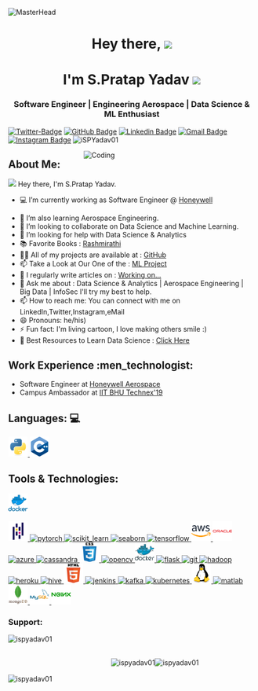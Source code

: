 ![MasterHead](https://connect-assets.prosple.com/cdn/ff/qfmywmPsyalNokaR8bDeiIt_-D89bEuUASiMJfffIAU/1586153400/public/2020-04/banner-honeywell-1786x642-2020.jpg)
<h1 align="center">Hey there, <img src="https://media.giphy.com/media/hvRJCLFzcasrR4ia7z/giphy.gif" width="25px"></h1>
<h1 align="center">I'm S.Pratap Yadav <img src="https://media.giphy.com/media/zywDYrqp81hf0XdNFU/giphy.gif" width="25px"></h1>
<h3 align="center">Software Engineer | Engineering Aerospace | Data Science & ML Enthusiast</h3>

[![Twitter-Badge](https://img.shields.io/twitter/follow/iSPYadav01?style=social&link=https://www.twitter.com/iSPYadav01/)](https://www.twitter.com/iSPYadav01/)
[![GitHub Badge](https://img.shields.io/badge/-iSPYadav01-blue?style=flat-square&logo=GitHub&logoColor=white&link=https://www.github.com/iSPYadav01/)](https://www.github.com/iSPYadav01/)
[![Linkedin Badge](https://img.shields.io/badge/-iSPYadav01-blue?style=flat-square&logo=Linkedin&logoColor=white&link=https://www.linkedin.com/in/iSPYadav01/)](https://www.linkedin.com/in/iSPYadav01/)
[![Gmail Badge](https://img.shields.io/badge/-help.enext@protonmail.com-c14438?style=flat-square&logo=Protonmail&logoColor=white&link=mailto:help.enext@protonmail.com)](mailto:help.enext@protonmail.com)
[![Instagram Badge](https://img.shields.io/badge/-iSPYadav01-purple?style=flat-square&logo=instagram&logoColor=white&link=https://instagram.com/iSPYadav01/)](https://instagram.com/iSPYadav01)
<img src="https://komarev.com/ghpvc/?username=iSPYadav01" alt="iSPYadav01"/>

<!--
[![Instagram Badge](https://img.shields.io/badge/-darecoder-purple?style=flat-square&logo=instagram&logoColor=white&link=https://instagram.com/darecoder/)](https://instagram.com/darecoder)
[![Medium Badge](https://img.shields.io/badge/-@darecoder-03a57a?style=flat-square&labelColor=000000&logo=Medium&link=https://medium.com/@darecoder/)](https://medium.com/@darecoder)
-->

<img align="right" alt="Coding" width="350" src="https://intellipaat.com/mediaFiles/2015/11/e42cce_756b090fe40548eda9148fd5599980bb_mv2.gif">

<!--
<p align="left"> <img src="https://komarev.com/ghpvc/?username=ispyadav01&label=Profile%20views&color=0e75b6&style=flat" alt="iSPYadav01" /> </p>
<p align="left"> <a href="https://github.com/ryo-ma/github-profile-trophy"><img src="https://github-profile-trophy.vercel.app/?username=ispyadav01" alt="iSPYadav01" /></a> </p> 
<p align="left"> <a href="https://twitter.com/iSPYadav01" target="blank"><img src="https://img.shields.io/twitter/follow/iSPYadav01?logo=twitter&style=for-the-badge" alt="iSPYadav01" /></a> </p>
-->
## About Me:
<img src="https://media.giphy.com/media/hvRJCLFzcasrR4ia7z/giphy.gif" width="25px"> Hey there, I'm S.Pratap Yadav. 
- 💻 I’m currently working as Software Engineer @ [Honeywell](https://www.honeywell.com/in/en)
<!--
- 🔭 I've Worked as Software Engineer @ [Honeywell](https://www.honeywell.com/in/en)
-->
- 🌱 I’m also learning Aerospace Engineering.
- 👯 I’m looking to collaborate on  Data Science and Machine Learning.
- 🤝 I’m looking for help with Data Science & Analytics
- 📚	 Favorite Books : [Rashmirathi](http://kavitakosh.org/kk/%E0%A4%B0%E0%A4%B6%E0%A5%8D%E0%A4%AE%E0%A4%BF%E0%A4%B0%E0%A4%A5%E0%A5%80_/_%E0%A4%B0%E0%A4%BE%E0%A4%AE%E0%A4%A7%E0%A4%BE%E0%A4%B0%E0%A5%80_%E0%A4%B8%E0%A4%BF%E0%A4%82%E0%A4%B9_%22%E0%A4%A6%E0%A4%BF%E0%A4%A8%E0%A4%95%E0%A4%B0%22)
- 👨‍💻 All of my projects are available at : [GitHub](https://github.com/iSPYadav01?tab=repositories)
- 📫 Take a Look at Our One of the : [ML Project](https://vehiclepricepredictor01.herokuapp.com/)
- 📝 I regularly write articles on : [Working on...](https://medium.com/)
- 💬 Ask me about : Data Science & Analytics | Aerospace Engineering | Big Data | InfoSec  I'll try my best to help.
- 📫 How to reach me: You can connect with me on LinkedIn,Twitter,Instagram,eMail
- 😄 Pronouns: he/his)
- ⚡ Fun fact: I'm living cartoon, I love making others smile :)
- 📄 Best Resources to Learn Data Science : [Click Here](https://github.com/iSPYadav01/Resources-to-Learn-Data-Science)


## Work Experience :men_technologist:
* Software Engineer at [Honeywell Aerospace](https://aerospace.honeywell.com/)
* Campus Ambassador at [IIT BHU Technex'19](https://ca.technex.co.in/)

## Languages: :computer:
<a href="https://www.python.org" target="_blank" rel="noreferrer"> <img src="https://raw.githubusercontent.com/devicons/devicon/master/icons/python/python-original.svg" alt="python" width="40" height="40"/> </a> 
<a href="https://www.w3schools.com/cpp/" target="_blank" rel="noreferrer"> <img src="https://raw.githubusercontent.com/devicons/devicon/master/icons/cplusplus/cplusplus-original.svg" alt="cplusplus" width="40" height="40"/> </a>

## Tools & Technologies:

<code><img height="40" src="https://raw.githubusercontent.com/github/explore/80688e429a7d4ef2fca1e82350fe8e3517d3494d/topics/docker/docker.png"></code>


<a href="https://pandas.pydata.org/" target="_blank" rel="noreferrer"> <img src="https://raw.githubusercontent.com/devicons/devicon/2ae2a900d2f041da66e950e4d48052658d850630/icons/pandas/pandas-original.svg" alt="pandas" width="40" height="40"/> </a> 
<a href="https://pytorch.org/" target="_blank" rel="noreferrer"> <img src="https://www.vectorlogo.zone/logos/pytorch/pytorch-icon.svg" alt="pytorch" width="40" height="40"/> </a> 
<a href="https://scikit-learn.org/" target="_blank" rel="noreferrer"> <img src="https://upload.wikimedia.org/wikipedia/commons/0/05/Scikit_learn_logo_small.svg" alt="scikit_learn" width="40" height="40"/> </a> 
<a href="https://seaborn.pydata.org/" target="_blank" rel="noreferrer"> <img src="https://seaborn.pydata.org/_images/logo-mark-lightbg.svg" alt="seaborn" width="40" height="40"/> </a> 
<a href="https://www.tensorflow.org" target="_blank" rel="noreferrer"> <img src="https://www.vectorlogo.zone/logos/tensorflow/tensorflow-icon.svg" alt="tensorflow" width="40" height="40"/> </a> 
<a href="https://aws.amazon.com" target="_blank" rel="noreferrer"> <img src="https://raw.githubusercontent.com/devicons/devicon/master/icons/amazonwebservices/amazonwebservices-original-wordmark.svg" alt="aws" width="40" height="40"/> </a> 
<a href="https://www.oracle.com/" target="_blank" rel="noreferrer"> <img src="https://raw.githubusercontent.com/devicons/devicon/master/icons/oracle/oracle-original.svg" alt="oracle" width="40" height="40"/> </a> 
<a href="https://azure.microsoft.com/en-in/" target="_blank" rel="noreferrer"> <img src="https://www.vectorlogo.zone/logos/microsoft_azure/microsoft_azure-icon.svg" alt="azure" width="40" height="40"/> </a> 
<a href="https://cassandra.apache.org/" target="_blank" rel="noreferrer"> <img src="https://www.vectorlogo.zone/logos/apache_cassandra/apache_cassandra-icon.svg" alt="cassandra" width="40" height="40"/> </a> 
<a href="https://www.w3schools.com/css/" target="_blank" rel="noreferrer"> <img src="https://raw.githubusercontent.com/devicons/devicon/master/icons/css3/css3-original-wordmark.svg" alt="css3" width="40" height="40"/> </a> 
<a href="https://opencv.org/" target="_blank" rel="noreferrer"> <img src="https://www.vectorlogo.zone/logos/opencv/opencv-icon.svg" alt="opencv" width="40" height="40"/> </a> 
<a href="https://www.docker.com/" target="_blank" rel="noreferrer"> <img src="https://raw.githubusercontent.com/devicons/devicon/master/icons/docker/docker-original-wordmark.svg" alt="docker" width="40" height="40"/> </a> 
<a href="https://flask.palletsprojects.com/" target="_blank" rel="noreferrer"> <img src="https://www.vectorlogo.zone/logos/pocoo_flask/pocoo_flask-icon.svg" alt="flask" width="40" height="40"/> </a> 
<a href="https://git-scm.com/" target="_blank" rel="noreferrer"> <img src="https://www.vectorlogo.zone/logos/git-scm/git-scm-icon.svg" alt="git" width="40" height="40"/> </a> 
<a href="https://hadoop.apache.org/" target="_blank" rel="noreferrer"> <img src="https://www.vectorlogo.zone/logos/apache_hadoop/apache_hadoop-icon.svg" alt="hadoop" width="40" height="40"/> </a> 
<a href="https://heroku.com" target="_blank" rel="noreferrer"> <img src="https://www.vectorlogo.zone/logos/heroku/heroku-icon.svg" alt="heroku" width="40" height="40"/> </a> 
<a href="https://hive.apache.org/" target="_blank" rel="noreferrer"> <img src="https://www.vectorlogo.zone/logos/apache_hive/apache_hive-icon.svg" alt="hive" width="40" height="40"/> </a> 
<a href="https://www.w3.org/html/" target="_blank" rel="noreferrer"> <img src="https://raw.githubusercontent.com/devicons/devicon/master/icons/html5/html5-original-wordmark.svg" alt="html5" width="40" height="40"/> </a> 
<a href="https://www.jenkins.io" target="_blank" rel="noreferrer"> <img src="https://www.vectorlogo.zone/logos/jenkins/jenkins-icon.svg" alt="jenkins" width="40" height="40"/> </a> 
<a href="https://kafka.apache.org/" target="_blank" rel="noreferrer"> <img src="https://www.vectorlogo.zone/logos/apache_kafka/apache_kafka-icon.svg" alt="kafka" width="40" height="40"/> </a> 
<a href="https://kubernetes.io" target="_blank" rel="noreferrer"> <img src="https://www.vectorlogo.zone/logos/kubernetes/kubernetes-icon.svg" alt="kubernetes" width="40" height="40"/> </a> 
<a href="https://www.linux.org/" target="_blank" rel="noreferrer"> <img src="https://raw.githubusercontent.com/devicons/devicon/master/icons/linux/linux-original.svg" alt="linux" width="40" height="40"/> </a> 
<a href="https://www.mathworks.com/" target="_blank" rel="noreferrer"> <img src="https://upload.wikimedia.org/wikipedia/commons/2/21/Matlab_Logo.png" alt="matlab" width="40" height="40"/> </a> 
<a href="https://www.mongodb.com/" target="_blank" rel="noreferrer"> <img src="https://raw.githubusercontent.com/devicons/devicon/master/icons/mongodb/mongodb-original-wordmark.svg" alt="mongodb" width="40" height="40"/> </a> 
<a href="https://www.mysql.com/" target="_blank" rel="noreferrer"> <img src="https://raw.githubusercontent.com/devicons/devicon/master/icons/mysql/mysql-original-wordmark.svg" alt="mysql" width="40" height="40"/> </a> 
<a href="https://www.nginx.com" target="_blank" rel="noreferrer"> <img src="https://raw.githubusercontent.com/devicons/devicon/master/icons/nginx/nginx-original.svg" alt="nginx" width="40" height="40"/> </a> 

  <!--
<h3 align="left">Connect with me:</h3>
<p align="left">
<a href="https://www.linkedin.com/in/iSPYadav01" target="blank"><img align="center" src="https://raw.githubusercontent.com/rahuldkjain/github-profile-readme-generator/master/src/images/icons/Social/linked-in-alt.svg" alt="iSPYadav01" height="30" width="40" /></a>
<a href="https://kaggle.com/iSPYadav01" target="blank"><img align="center" src="https://raw.githubusercontent.com/rahuldkjain/github-profile-readme-generator/master/src/images/icons/Social/kaggle.svg" alt="iSPYadav01" height="30" width="40" /></a>
<a href="https://twitter.com/iSPYadav01" target="blank"><img align="center" src="https://raw.githubusercontent.com/rahuldkjain/github-profile-readme-generator/master/src/images/icons/Social/twitter.svg" alt="iSPYadav01" height="30" width="40" /></a>
<a href="https://www.youtube.com/c/eNext Technology](https://www.youtube.com/channel/UCrWnI0cobDxrE9SjZTPPAxw" target="blank"><img align="center" src="https://raw.githubusercontent.com/rahuldkjain/github-profile-readme-generator/master/src/images/icons/Social/youtube.svg" alt="iSPYadav01" height="30" width="40" /></a>
<a href="https://stackoverflow.com/users/ispyadav01" target="blank"><img align="center" src="https://raw.githubusercontent.com/rahuldkjain/github-profile-readme-generator/master/src/images/icons/Social/stack-overflow.svg" alt="iSPYadav01" height="30" width="40" /></a>

-->

<h3 align="left">Support:</h3> 
<p><a href="https://www.buymeacoffee.com/ispyadav01"> <img align="left" src="https://cdn.buymeacoffee.com/buttons/v2/default-yellow.png" height="50" width="210" alt="ispyadav01" /></a></p><br><br> 
<p><img align="left" src="https://github-readme-stats.vercel.app/api/top-langs?username=ispyadav01&show_icons=true&locale=en&layout=compact" alt="ispyadav01" /></p>

<p>&nbsp;<img align="left" src="https://github-readme-stats.vercel.app/api?username=ispyadav01&show_icons=true&locale=en" alt="ispyadav01" /></p>
<p><img align="center" src="https://github-readme-streak-stats.herokuapp.com/?user=ispyadav01&" alt="ispyadav01" /></p>

  

